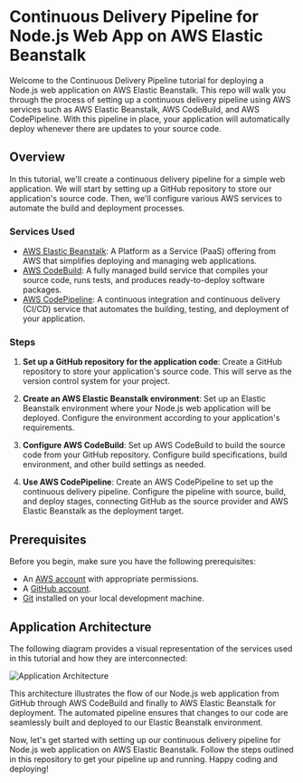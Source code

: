 # Continuous Delivery Pipeline for Node.js Web App on AWS Elastic Beanstalk

Welcome to the Continuous Delivery Pipeline tutorial for deploying a Node.js web application on AWS Elastic Beanstalk. This repo will walk you through the process of setting up a continuous delivery pipeline using AWS services such as AWS Elastic Beanstalk, AWS CodeBuild, and AWS CodePipeline. With this pipeline in place, your application will automatically deploy whenever there are updates to your source code.

## Overview

In this tutorial, we'll create a continuous delivery pipeline for a simple web application. We will start by setting up a GitHub repository to store our application's source code. Then, we'll configure various AWS services to automate the build and deployment processes.

### Services Used

- [AWS Elastic Beanstalk](https://aws.amazon.com/elasticbeanstalk/): A Platform as a Service (PaaS) offering from AWS that simplifies deploying and managing web applications.
- [AWS CodeBuild](https://aws.amazon.com/codebuild/): A fully managed build service that compiles your source code, runs tests, and produces ready-to-deploy software packages.
- [AWS CodePipeline](https://aws.amazon.com/codepipeline/): A continuous integration and continuous delivery (CI/CD) service that automates the building, testing, and deployment of your application.

### Steps

1. **Set up a GitHub repository for the application code**: Create a GitHub repository to store your application's source code. This will serve as the version control system for your project.

2. **Create an AWS Elastic Beanstalk environment**: Set up an Elastic Beanstalk environment where your Node.js web application will be deployed. Configure the environment according to your application's requirements.

3. **Configure AWS CodeBuild**: Set up AWS CodeBuild to build the source code from your GitHub repository. Configure build specifications, build environment, and other build settings as needed.

4. **Use AWS CodePipeline**: Create an AWS CodePipeline to set up the continuous delivery pipeline. Configure the pipeline with source, build, and deploy stages, connecting GitHub as the source provider and AWS Elastic Beanstalk as the deployment target.

## Prerequisites

Before you begin, make sure you have the following prerequisites:

- An [AWS account](https://aws.amazon.com/) with appropriate permissions.
- A [GitHub account](https://github.com/).
- [Git](https://git-scm.com/) installed on your local development machine.

## Application Architecture

The following diagram provides a visual representation of the services used in this tutorial and how they are interconnected:

![Application Architecture](https://d1.awsstatic.com/webteam/getting_started/GSRC%202020%20updates/DevOps%20Engineer/Module-5.7671640ce429a5183243197ef3c266bcd3d4aa20.png)

This architecture illustrates the flow of our Node.js web application from GitHub through AWS CodeBuild and finally to AWS Elastic Beanstalk for deployment. The automated pipeline ensures that changes to our code are seamlessly built and deployed to our Elastic Beanstalk environment.

Now, let's get started with setting up our continuous delivery pipeline for Node.js web application on AWS Elastic Beanstalk. Follow the steps outlined in this repository to get your pipeline up and running. Happy coding and deploying!




